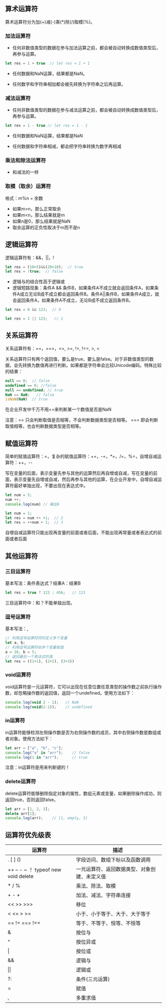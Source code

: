 ## 算术运算符

算术运算符分为加(+)减(-)乘(*)除(/)取模(%)。

### 加法运算符

- 任何非数值类型的数据在参与加法运算之前，都会被自动转换成数值类型后，再参与运算。

```javascript
let res = 1 + true  // let res = 1 + 1
```

- 任何数据和NaN运算，结果都是NaN。

- 任何数字和字符串相加都会被先转换为字符串之后再运算。

### 减法运算符

- 任何非数值类型的数据在参与减法运算之前，都会被自动转换成数值类型后，再参与运算。

```javascript
let res = 1 - true // let res = 1 - 1
```

- 任何数据和NaN运算，结果都是NaN

- 任何数据和字符串相减，都会把字符串转换为数字再相减

### 乘法和除法运算符

- 和减法的一样

### 取模（取余）运算符

格式：m%n = 余数

- 如果m>n，那么正常取余
- 如果m<n，那么结果就是m
- 如果n是0，那么结果就是NaN
- 取余运算的正负性取决于m而不是n

## 逻辑运算符

逻辑运算符有：&&，||，!

```javascript
let res = (10>5)&&(20>10);  // true
let res = !true;  // false
```

- 逻辑与的结合性高于逻辑或
- 逻辑短路现象：条件A && 条件B，如果条件A不成立就会返回条件A，如果条件A成立无论B成不成立都会返回条件B。条件A||条件B，如果条件A成立，就会返回条件A，如果条件A不成立，无论B成不成立返回条件B。

```javascript
let res = 0 && 123;  // 0
```

```javascript
let res = 1 || 123;   // 1
```

## 关系运算符

关系运算符有：==，===，<=, >=, !=, !==, >, <

关系运算符只有两个返回值，要么是true，要么是false。对于非数值类型的数据，会先转换为数值再进行判断。如果都是字符串会比较Unicode编码。特殊比较的结果：

```javascript
null == 0;  // false
undefined == 0; //false
null == undefined; // true
NaN == NaN;   // false
isNaN(NaN)  // true
```

在企业开发中千万不用==来判断某一个数值是否是NaN

注意：== 只会判断取值是否相等，不会判断数据类型是否相等。 === 即会判断取值相等，也会判断数据类型是否相等。

## 赋值运算符

简单的赋值运算符：=，复杂的赋值运算符：+=，-=，*=，/=，%=，自增自减运算符：++，--

写在变量的后面，表示变量先参与其他的运算然后再自增或自减，写在变量的前面，表示变量先自增或自减，然后再参与其他的运算，在企业开发中，自增自减运算符最好单独出现，不要出现在表达式中。

```javascript
let num = 5;
num ++;
console.log(num) // 输出6

let num = 1;
let res = num ++ +1;  // 2
let res = ++num + 1;  // 3
```

自增自减运算符只能出现再变量的前面或者后面，不能出现再常量或者表达式的前面或者后面

## 其他运算符

### 三目运算符

基本写法：条件表达式？结果A：结果B

```javascript
let res = true ? 123 : 456;   // 123
```

三目运算符中：和？不能单独出现。

### 逗号运算符

基本写法：,

```javascript
// 利用逗号运算符同时定义多个变量
let a, b;
// 利用逗号运算符给多个变量赋值
a = 10, b = 5;
// 返回最后一个表达式的值
let res = ((1+1), (2+2), (3+3))
```

### void运算符

void运算符是一元运算符，它可以出现在任意位置任意类型的操作数之前执行操作数，却忽略操作数的返回值，返回一个undefined。使用方法如下：

```javascript
console.log(void 2 - 1);   // NaN
console.log(void(2-1));    // undefined
```

### in运算符

in运算符能够检测左侧操作数是否为右侧操作数的成员，其中右侧操作数是数组或者对象。使用方法如下：

```javascript
let arr = ["a", "b", "c"];
console.log("a" in "arr");    // false
console.log(1 in "arr");      // true
```

注意：in运算符是用来判断键的！

### delete运算符

delete运算符能够删除指定对象的属性，数组元素或变量，如果删除操作成功，则返回true，否则返回false。

```javascript
let arr = [1, 2, 3];
delete arr[1];
console.log(arr);    // [1, empty, 3]
```

## 运算符优先级表

| 运算符                             | 描述                                         |
| ---------------------------------- | -------------------------------------------- |
| . [ ] ()                           | 字段访问、数组下标以及函数调用               |
| ++ – - ~ ！ typeof new void delete | 一元运算符、返回数据类型、对象创建、未定义值 |
| * / %                              | 乘法、除法、取模                             |
| + - +                              | 加法、减法、字符串连接                       |
| << >> >>>                          | 移位                                         |
| < <= > >=                          | 小于、小于等于、大于、大于等于               |
| == != === !==                      | 等于、不等于、恒等、不恒等                   |
| &                                  | 按位与                                       |
| ^                                  | 按位异或                                     |
| \|                                 | 按位或                                       |
| &&                                 | 逻辑与                                       |
| \|\|                               | 逻辑或                                       |
| ?:                                 | 条件(三元运算)                               |
| =                                  | 赋值                                         |
| ,                                  | 多重求值                                     |
